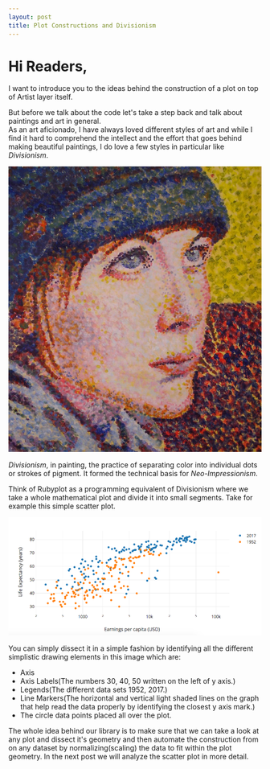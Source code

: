 ```yaml
---
layout: post
title: Plot Constructions and Divisionism
---
```


# Hi Readers, 
I want to introduce you to the ideas behind the construction of a plot
 on top of Artist layer itself.  

But before we talk about the code let's take a step back and talk
about paintings and art in general.  
As an art aficionado, I have always loved different styles of art
and while I find it hard to comprehend the intellect and the effort that goes behind making
beautiful paintings, I do love a few styles in particular like *Divisionism*.


![webjeda hagura jekyll theme](https://raw.githubusercontent.com/Arafatk/hagura/gh-pages/images/6.jpg)

*Divisionism*, in painting, the practice of separating color into individual dots
or strokes of pigment. It formed the technical basis for *Neo-Impressionism*.

Think of Rubyplot as a programming equivalent of Divisionism where we take a
whole mathematical plot and divide it into small segments. Take for example
this simple scatter plot.   

![webjeda hagura jekyll theme](https://raw.githubusercontent.com/Arafatk/hagura/gh-pages/images/7.png)

You can simply dissect it in a simple fashion by identifying all the different
simplistic drawing elements in this image which are:
* Axis
* Axis Labels(The numbers 30, 40, 50 written on the left of y axis.)
* Legends(The different data sets 1952, 2017.)
* Line Markers(The horizontal and vertical light shaded lines on the graph that
  help read the data properly by identifying the closest y axis mark.)
* The circle data points placed all over the plot.

The whole idea behind our library is to make sure that we can take a look
at any plot and dissect it's geometry and then automate the construction
from on any dataset by normalizing(scaling) the data to fit within the plot
geometry. In the next post we will analyze the scatter plot in more detail.
